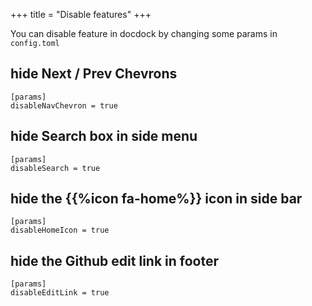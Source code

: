 +++
title = "Disable features"
+++

You can disable feature in docdock by changing some params in `config.toml`


## hide Next / Prev Chevrons
```
[params]
disableNavChevron = true
```

## hide Search box in side menu
```
[params]
disableSearch = true
```

## hide the {{%icon fa-home%}} icon in side bar
```
[params]
disableHomeIcon = true
```

## hide the Github edit link in footer
```
[params]
disableEditLink = true
```
